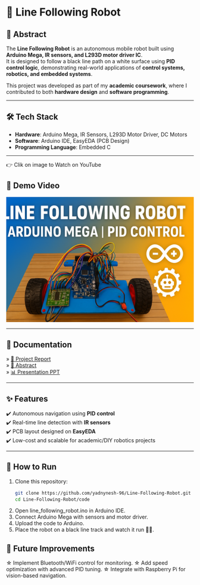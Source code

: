 # 🤖 Line Following Robot

## 📌 Abstract
The **Line Following Robot** is an autonomous mobile robot built using **Arduino Mega, IR sensors, and L293D motor driver IC**.  
It is designed to follow a black line path on a white surface using **PID control logic**, demonstrating real-world applications of **control systems, robotics, and embedded systems**.  

This project was developed as part of my **academic coursework**, where I contributed to both **hardware design** and **software programming**.  

---

## 🛠️ Tech Stack
- **Hardware**: Arduino Mega, IR Sensors, L293D Motor Driver, DC Motors  
- **Software**: Arduino IDE, EasyEDA (PCB Design)  
- **Programming Language**: Embedded C  

---

👉 Clik on image to Watch on YouTube
## 🎥 Demo Video
[![Line Following Robot](3-Media/thumbnail.png)](https://www.youtube.com/shorts/1hiKYBtfuLc?si=EGTvTnbu91A_ceCK)



---

## 📑 Documentation
» [📄 Project Report](2-Documentation/Line-FollowingReport.pdf)  
» [📄 Abstract](2-Documentation/ABSTRACT.pdf)  
» [📊 Presentation PPT](d2-Documentation/Presentation.pptx)  

---

## ✨ Features
✔️ Autonomous navigation using **PID control**  
✔️ Real-time line detection with **IR sensors**  
✔️ PCB layout designed on **EasyEDA**  
✔️ Low-cost and scalable for academic/DIY robotics projects  

---

## 🚀 How to Run
1. Clone this repository:  
   ```bash
   git clone https://github.com/yadnynesh-96/Line-Following-Robot.git
   cd Line-Following-Robot/code

2. Open line_following_robot.ino in Arduino IDE.
3. Connect Arduino Mega with sensors and motor driver.
3. Upload the code to Arduino.
4. Place the robot on a black line track and watch it run 🚗💨.

## 🔮 Future Improvements

☆ Implement Bluetooth/WiFi control for monitoring.
☆ Add speed optimization with advanced PID tuning.
☆ Integrate with Raspberry Pi for vision-based navigation.

